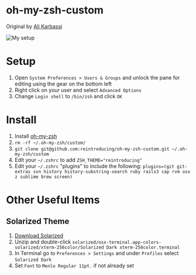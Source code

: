 oh-my-zsh-custom
================
Original by [Ali Karbassi](https://github.com/karbassi/oh-my-zsh-custom)

![My setup](https://cloud.githubusercontent.com/assets/259901/5979130/95679dbc-a86a-11e4-903d-e88f1a21f459.png)

# Setup
1. Open `System Preferences > Users & Groups` and unlock the pane for editing using the gear on the bottom left
1. Right click on your user and select `Advanced Options`
1. Change `Login shell` to `/bin/zsh` and click `OK`

# Install
1. Install [oh-my-zsh](https://github.com/robbyrussell/oh-my-zsh)
1. `rm -rf ~/.oh-my-zsh/custom/`
1. `git clone git@github.com:reintroducing/oh-my-zsh-custom.git ~/.oh-my-zsh/custom`
1. Edit your `~/.zshrc` to add `ZSH_THEME="reintroducing"`
1. Edit your `~/.zshrc` "plugins" to include the following: `plugins=(git git-extras svn history history-substring-search ruby rails3 cap rvm osx z sublime brew screen)`

# Other Useful Items

## Solarized Theme
1. [Download Solarized](http://ethanschoonover.com/solarized)
1. Unzip and double-click `solarized/osx-terminal.app-colors-solarized/xterm-256color/Solarized Dark xterm-256color.terminal`
1. In Terminal go to `Preferences > Settings` and under `Profiles` select `Solarized Dark`
1. Set `Font` to `Menlo Regular 11pt.` if not already set